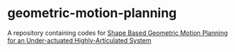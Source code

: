 # geometric-motion-planning
A repository containing codes for [Shape Based Geometric Motion Planning for an Under-actuated Highly-Articulated System](https://drive.google.com/file/d/0B-sF69EvwN3vbVVwbXBGRUEwWmM/view)
